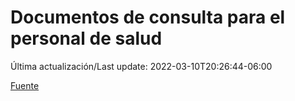 # Documentos de consulta para el personal de salud

Última actualización/Last update: 2022-03-10T20:26:44-06:00

 [Fuente](https://coronavirus.gob.mx/personal-de-salud/documentos-de-consulta/)
